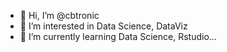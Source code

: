 - 👋 Hi, I’m @cbtronic
- 👀 I’m interested in Data Science, DataViz
- 🌱 I’m currently learning Data Science, Rstudio...

<!---
cbtronic/cbtronic is a ✨ special ✨ repository because its `README.md` (this file) appears on your GitHub profile.
You can click the Preview link to take a look at your changes.
--->
